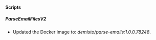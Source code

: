 
#### Scripts
##### ParseEmailFilesV2
- Updated the Docker image to: *demisto/parse-emails:1.0.0.78248*.